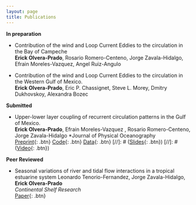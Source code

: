 ```yaml
---
layout: page
title: Publications
---
```


**In preparation**

- Contribution of the wind and Loop Current Eddies to the circulation in the Bay of Campeche  
  **Erick Olvera-Prado**, Rosario Romero-Centeno, Jorge Zavala-Hidalgo, Efrain Moreles-Vazquez, Angel Ruiz-Angulo

- Contribution of the wind and Loop Current Eddies to the circulation in the Western Gulf of Mexico.  
  **Erick Olvera-Prado**, Eric P. Chassignet, Steve L. Morey, Dmitry Dukhovskoy, Alexandra Bozec

**Submitted**

- Upper-lower layer coupling of recurrent circulation patterns in the Gulf of Mexico.  
  **Erick Olvera-Prado**, Efrain Moreles-Vazquez , Rosario Romero-Centeno, Jorge Zavala-Hidalgo 
  *Journal of Physical Oceanography  
  [Preprint](https://www.essoar.org/doi/10.1002/essoar.10509625.1){: .btn}
  [Code](https://github.com/erickolvera/Olvera_et_al_21){: .btn}
  [Data](https://zenodo.org/record/5605092#.YdXd-9tMF8s){: .btn}
  [//]: # ([Slides](/static/ppt/interspeech21_doverlap.pdf){: .btn})
  [//]: # ([Video](/static/video/interspeech21_doverlap_full.mp4){: .btn})

**Peer Reviewed**

- Seasonal variations of river and tidal flow interactions in a tropical estuarine system 
  Leonardo Tenorio-Fernandez, Jorge Zavala-Hidalgo, **Erick Olvera-Prado**   
  *Continental Shelf Research*  
  [Paper](https://www.sciencedirect.com/science/article/abs/pii/S0278434319303486?via%3Dihub){: .btn}
 


